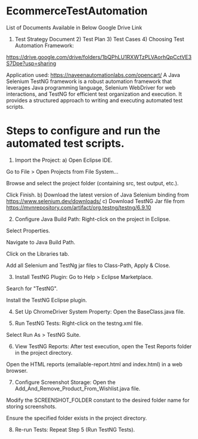 # EcommerceTestAutomation
List of Documents Available in Below Google Drive Link
1) Test Strategy Document 2) Test Plan 3) Test Cases 4) Choosing Test Automation Framework:

https://drive.google.com/drive/folders/1bQPhLU1RXWTzPLVAorhQpCctVE3S7Dpe?usp=sharing


Application used: https://naveenautomationlabs.com/opencart/
A Java Selenium TestNG framework is a robust automation framework that leverages Java programming language, Selenium WebDriver for web interactions, and TestNG for efficient test organization and execution. It provides a structured approach to writing and executing automated test scripts.

# Steps to configure and run the automated test scripts.
1. Import the Project:
a) Open Eclipse IDE.

Go to File > Open Projects from File System...

Browse and select the project folder (containing src, test output, etc.).

Click Finish.
b) Download the latest version of Java Selenium binding from https://www.selenium.dev/downloads/
c) Download TestNG Jar file from https://mvnrepository.com/artifact/org.testng/testng/6.9.10

2. Configure Java Build Path:
Right-click on the project in Eclipse.

Select Properties.

Navigate to Java Build Path.

Click on the Libraries tab.

Add all Selenium and TestNg jar files to Class-Path, Apply & Close.

3. Install TestNG Plugin:
Go to Help > Eclipse Marketplace.

Search for "TestNG".

Install the TestNG Eclipse plugin.

4. Set Up ChromeDriver System Property:
Open the BaseClass.java file.


5. Run TestNG Tests:
Right-click on the testng.xml file.

Select Run As > TestNG Suite.

6. View TestNG Reports:
After test execution, open the Test Reports folder in the project directory.

Open the HTML reports (emailable-report.html and index.html) in a web browser.

7. Configure Screenshot Storage:
Open the Add_And_Remove_Product_From_Wishlist.java file.

Modify the SCREENSHOT_FOLDER constant to the desired folder name for storing screenshots.

Ensure the specified folder exists in the project directory.

8. Re-run Tests:
Repeat Step 5 (Run TestNG Tests).






